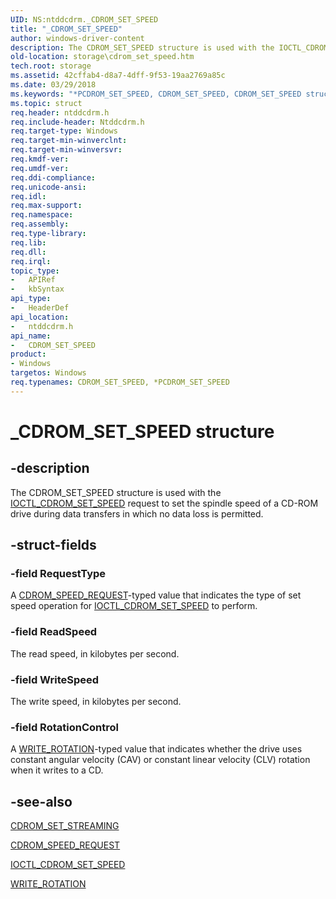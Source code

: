 ```yaml
---
UID: NS:ntddcdrm._CDROM_SET_SPEED
title: "_CDROM_SET_SPEED"
author: windows-driver-content
description: The CDROM_SET_SPEED structure is used with the IOCTL_CDROM_SET_SPEED request to set the spindle speed of a CD-ROM drive during data transfers in which no data loss is permitted.
old-location: storage\cdrom_set_speed.htm
tech.root: storage
ms.assetid: 42cffab4-d8a7-4dff-9f53-19aa2769a85c
ms.date: 03/29/2018
ms.keywords: "*PCDROM_SET_SPEED, CDROM_SET_SPEED, CDROM_SET_SPEED structure [Storage Devices], PCDROM_SET_SPEED, PCDROM_SET_SPEED structure pointer [Storage Devices], _CDROM_SET_SPEED, ntddcdrm/CDROM_SET_SPEED, ntddcdrm/PCDROM_SET_SPEED, storage.cdrom_set_speed, structs-CD-ROM_e6e6b227-c3d9-4976-b1a5-a2100c49d266.xml"
ms.topic: struct
req.header: ntddcdrm.h
req.include-header: Ntddcdrm.h
req.target-type: Windows
req.target-min-winverclnt: 
req.target-min-winversvr: 
req.kmdf-ver: 
req.umdf-ver: 
req.ddi-compliance: 
req.unicode-ansi: 
req.idl: 
req.max-support: 
req.namespace: 
req.assembly: 
req.type-library: 
req.lib: 
req.dll: 
req.irql: 
topic_type:
-	APIRef
-	kbSyntax
api_type:
-	HeaderDef
api_location:
-	ntddcdrm.h
api_name:
-	CDROM_SET_SPEED
product:
- Windows
targetos: Windows
req.typenames: CDROM_SET_SPEED, *PCDROM_SET_SPEED
---
```


# _CDROM_SET_SPEED structure


## -description


The CDROM_SET_SPEED structure is used with the <a href="https://msdn.microsoft.com/library/windows/hardware/ff559381">IOCTL_CDROM_SET_SPEED</a> request to set the spindle speed of a CD-ROM drive during data transfers in which no data loss is permitted.


## -struct-fields




### -field RequestType

A <a href="https://msdn.microsoft.com/library/windows/hardware/ff551370">CDROM_SPEED_REQUEST</a>-typed value that indicates the type of set speed operation for <a href="https://msdn.microsoft.com/library/windows/hardware/ff559381">IOCTL_CDROM_SET_SPEED</a> to perform.


### -field ReadSpeed

The read speed, in kilobytes per second.


### -field WriteSpeed

The write speed, in kilobytes per second.


### -field RotationControl

A <a href="https://msdn.microsoft.com/library/windows/hardware/ff568045">WRITE_ROTATION</a>-typed value that indicates whether the drive uses constant angular velocity (CAV) or constant linear velocity (CLV) rotation when it writes to a CD.


## -see-also




<a href="https://msdn.microsoft.com/library/windows/hardware/ff551369">CDROM_SET_STREAMING</a>



<a href="https://msdn.microsoft.com/library/windows/hardware/ff551370">CDROM_SPEED_REQUEST</a>



<a href="https://msdn.microsoft.com/library/windows/hardware/ff559381">IOCTL_CDROM_SET_SPEED</a>



<a href="https://msdn.microsoft.com/library/windows/hardware/ff568045">WRITE_ROTATION</a>
 

 

